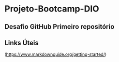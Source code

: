# Projeto-Bootcamp-DIO
## Desafio GitHub Primeiro repositório

## Links Úteis
(https://www.markdownguide.org/getting-started/)
